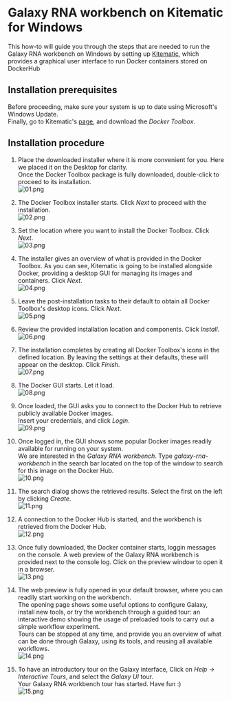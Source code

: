 # Galaxy RNA workbench on Kitematic for Windows

This how-to will guide you through the steps that are needed to run the Galaxy RNA workbench on Windows by setting up [Kitematic](https://kitematic.com), which provides a graphical user interface to run Docker containers stored on DockerHub


## Installation prerequisites

Before proceeding, make sure your system is up to date using Microsoft's Windows Update.  
Finally, go to Kitematic's [page](https://kitematic.com/), and download the *Docker Toolbox*.  

## Installation procedure

1. Place the downloaded installer where it is more convenient for you. Here we placed it on the Desktop for clarity.  
  Once the Docker Toolbox package is fully downloaded, double-click to proceed to its installation.  
  ![01.png](screenshots/kitematic/win/01.png "Install the Docker Toolbox")

2. The Docker Toolbox installer starts. Click _Next_ to proceed with the installation.  
  ![02.png](screenshots/kitematic/win/02.png "Installer starts")

3. Set the location where you want to install the Docker Toolbox. Click _Next_.  
  ![03.png](screenshots/kitematic/win/03.png "Location")

4. The installer gives an overview of what is provided in the Docker Toolbox. As you can see, Kitematic is going to be installed alongside Docker, providing a desktop GUI for managing its images and containers. Click _Next_.  
  ![04.png](screenshots/kitematic/win/04.png "Content")

5. Leave the post-installation tasks to their default to obtain all Docker Toolbox's desktop icons. Click _Next_.  
  ![05.png](screenshots/kitematic/win/05.png "Post-installation setup")

6. Review the provided installation location and components. Click _Install_.  
  ![06.png](screenshots/kitematic/win/06.png "Review installation")

7. The installation completes by creating all Docker Toolbox's icons in the defined location. By leaving the settings at their defaults, these will appear on the desktop. Click _Finish_.  
  ![07.png](screenshots/kitematic/win/07.png "Finish the installation")

8. The Docker GUI starts. Let it load.  
  ![08.png](screenshots/kitematic/win/08.png "Docker GUI")

9. Once loaded, the GUI asks you to connect to the Docker Hub to retrieve publicly available Docker images.  
  Insert your credentials, and click _Login_.  
  ![09.png](screenshots/kitematic/win/09.png "Docker Hub")

10. Once logged in, the GUI shows some popular Docker images readily available for running on your system.  
  We are interested in the _Galaxy RNA workbench_. Type _galaxy-rna-workbench_ in the search bar located on the top of the window to search for this image on the Docker Hub.  
  ![10.png](screenshots/kitematic/win/10.png "Search the galaxy-rna-workbench")

11. The search dialog shows the retrieved results. Select the first on the left by clicking _Create_.  
  ![11.png](screenshots/kitematic/win/11.png "Get the galaxy-rna-workbench")

12. A connection to the Docker Hub is started, and the workbench is retrieved from the Docker Hub.  
  ![12.png](screenshots/kitematic/win/12.png "Downloading the workbench")

13. Once fully downloaded, the Docker container starts, loggin messages on the console. A web preview of the Galaxy RNA workbench is provided next to the console log. Click on the preview window to open it in a browser.  
  ![13.png](screenshots/kitematic/win/13.png "Docker container starts")

14. The web preview is fully opened in your default browser, where you can readily start working on the workbench.  
  The opening page shows some useful options to configure Galaxy, install new tools, or try the workbench through a guided tour: an interactive demo showing the usage of preloaded tools to carry out a simple workflow experiment.  
  Tours can be stopped at any time, and provide you an overview of what can be done through Galaxy, using its tools, and reusing all available workflows.  
  ![14.png](screenshots/kitematic/win/14.png "Workbench opens in the browser")

15. To have an introductory tour on the Galaxy interface, Click on _Help -> Interactive Tours_, and select the _Galaxy UI_ tour.  
  Your Galaxy RNA workbench tour has started. Have fun :)  
  ![15.png](screenshots/kitematic/win/15.png "Introductory tour")

